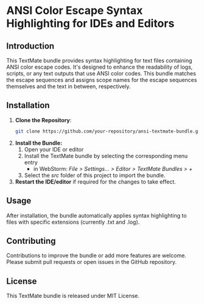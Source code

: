 # ANSI Color Escape Syntax Highlighting for IDEs and Editors 

## Introduction

This TextMate bundle provides syntax highlighting for text files containing ANSI color escape codes.
It's designed to enhance the readability of logs, scripts, or any text outputs that use ANSI color codes.
This bundle matches the escape sequences and assigns scope names for the escape sequences themselves and the text in between, respectively.

## Installation

1. **Clone the Repository**:
   ```bash
   git clone https://github.com/your-repository/ansi-textmate-bundle.git
2. **Install the Bundle:**
   1. Open your IDE or editor
   2. Install the TextMate bundle by selecting the corresponding menu entry
      - in WebStorm: *File > Settings… > Editor > TextMate Bundles > +*
   3. Select the *src* folder of this project to import the bundle.
3. **Restart the IDE/editor** if required for the changes to take effect.

## Usage

After installation, the bundle automatically applies syntax highlighting to files with specific extensions (currently .txt and .log).

## Contributing

Contributions to improve the bundle or add more features are welcome. Please submit pull requests or open issues in the GitHub repository.

## License

This TextMate bundle is released under MIT License.

